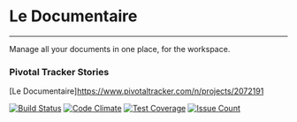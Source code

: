# Le Documentaire
---
Manage all your documents in one place, for the workspace.

### Pivotal Tracker Stories
[Le Documentaire]https://www.pivotaltracker.com/n/projects/2072191



[![Build Status](https://travis-ci.org/LWanjiru/le-documentaire.svg?branch=master)](https://travis-ci.org/LWanjiru/le-documentaire)
[![Code Climate](https://codeclimate.com/github/LWanjiru/le-documentaire/badges/gpa.svg)](https://codeclimate.com/github/LWanjiru/le-documentaire)
[![Test Coverage](https://codeclimate.com/github/LWanjiru/le-documentaire/badges/coverage.svg)](https://codeclimate.com/github/LWanjiru/le-documentaire/coverage)
[![Issue Count](https://codeclimate.com/github/LWanjiru/le-documentaire/badges/issue_count.svg)](https://codeclimate.com/github/LWanjiru/le-documentaire)